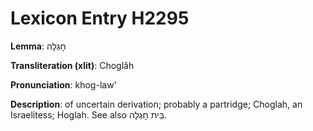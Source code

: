 # Lexicon Entry H2295

**Lemma**: חׇגְלָה

**Transliteration (xlit)**: Choglâh

**Pronunciation**: khog-law'

**Description**:
of uncertain derivation; probably a partridge; Choglah, an Israelitess; Hoglah. See also בֵּית חׇגְלָה.
